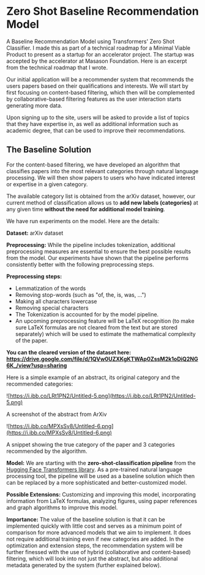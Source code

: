 # Zero Shot Baseline Recommendation Model
A Baseline Recommendation Model using Transformers' Zero Shot Classifier. I made this as part of a technical roadmap for a Minimal Viable Product to present as a startup for an accelerator project. The startup was accepted by the accelerator at Masason Foundation.
Here is an excerpt from the technical roadmap that I wrote. 

Our initial application will be a recommender system that recommends the users papers based on their qualifications and interests. We will start by first focusing on content-based filtering, which then will be complemented by collaborative-based filtering features as the user interaction starts generating more data. 

Upon signing up to the site, users will be asked to provide a list of topics that they have expertise in, as well as additional information such as academic degree, that can be used to improve their recommendations.

## **The Baseline Solution**

For the content-based filtering, we have developed an algorithm that classifies papers into the most relevant categories through natural language processing. We will then show papers to users who have indicated interest or expertise in a given category. 

The available category list is obtained from the arXiv dataset, however, our current method of classification allows us to **add new labels (categories)** at any given time **without the need for additional model training**. 

We have run experiments on the model. Here are the details:

**Dataset:** arXiv dataset

**Preprocessing:** While the pipeline includes tokenization, additional preprocessing measures are essential to ensure the best possible results from the model. Our experiments have shown that the pipeline performs consistently better with the following preprocessing steps. 

**Preprocessing steps:**

- Lemmatization of the words
- Removing stop-words (such as "of, the, is, was, ...")
- Making all characters lowercase
- Removing special characters
- The Tokenization is accounted for by the model pipeline.
- An upcoming preprocessing feature will be LaTeX recognition (to make sure LaTeX formulas are not cleared from the text but are stored separately) which will be used to estimate the mathematical complexity of the paper.

**You can the cleared version of the dataset here: https://drive.google.com/file/d/1QVw0UZXKgKTWAp0ZssM2k1oDiQ2NG6K_/view?usp=sharing**

Here is a simple example of an abstract, its original category and the recommended categories:

![https://i.ibb.co/LRt1PN2/Untitled-5.png](https://i.ibb.co/LRt1PN2/Untitled-5.png)

A screenshot of the abstract from ArXiv

![https://i.ibb.co/MPXsSv8/Untitled-6.png](https://i.ibb.co/MPXsSv8/Untitled-6.png)

A snippet showing the true category of the paper and 3 categories recommended by the algorithm.

**Model:** We are starting with the **zero-shot-classification pipeline** from the [Hugging Face Transformers library](https://huggingface.co/transformers/). As a pre-trained natural language processing tool, the pipeline will be used as a baseline solution which then can be replaced by a more sophisticated and better-customized model.

**Possible Extensions:** Customizing and improving this model, incorporating information from LaTeX formulas, analyzing figures, using paper references and graph algorithms to improve this model.

**Importance:** The value of the baseline solution is that it can be implemented quickly with little cost and serves as a minimum point of comparison for more advanced models that we aim to implement. It does not require additional training even if new categories are added. In the optimization and extension steps, the recommendation system will be further finessed with the use of hybrid (collaborative and content-based) filtering, which will look into not just the abstract, but also additional metadata generated by the system (further explained below).
